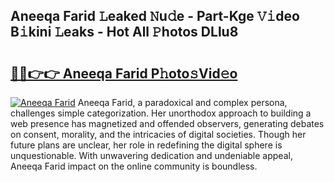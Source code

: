 ## Aneeqa Farid 𝙻eaked 𝙽u𝚍e - Part-Kge 𝚅𝚒deo B𝚒kini 𝙻eaks - Hot All 𝙿hotos DLlu8

# <h2><a href="http://ld0ruco.urlbe.top/?page=Aneeqa+Farid">🔗🔗👉👉 Aneeqa Farid P𝚑oto𝚜Vid𝚎o</a></h2>

[![Aneeqa Farid](https://i.imgur.com/eBuTRDB.gif)](http://ld0ruco.urlbe.top/?page=Aneeqa+Farid)
Aneeqa Farid, a paradoxical and complex persona, challenges simple categorization. Her unorthodox approach to building a web presence has magnetized and offended observers, generating debates on consent, morality, and the intricacies of digital societies. Though her future plans are unclear, her role in redefining the digital sphere is unquestionable. With unwavering dedication and undeniable appeal, Aneeqa Farid impact on the online community is boundless.
